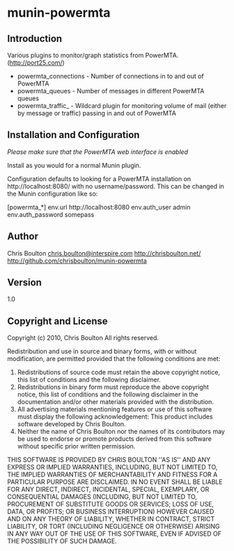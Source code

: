 munin-powermta
==============

Introduction
------------

Various plugins to monitor/graph statistics from PowerMTA. (http://port25.com/)

* powermta_connections - Number of connections in to and out of PowerMTA
* powermta_queues - Number of messages in different PowerMTA queues
* powermta_traffic_ - Wildcard plugin for monitoring volume of mail (either by
  message or traffic) passing in and out of PowerMTA

Installation and Configuration
------------------------------

*Please make sure that the PowerMTA web interface is enabled*

Install as you would for a normal Munin plugin.

Configuration defaults to looking for a PowerMTA installation on
http://localhost:8080/ with no username/password. This can be changed in the
Munin configuration like so:

[powermta_*]
env.url http://localhost:8080
env.auth_user admin
env.auth_password somepass

Author
------

Chris Boulton <chris.boulton@interspire.com>
http://chrisboulton.net/
http://github.com/chrisboulton/munin-powermta

Version
-------
1.0

Copyright and License
---------------------

Copyright (c) 2010, Chris Boulton
All rights reserved.

Redistribution and use in source and binary forms, with or without
modification, are permitted provided that the following conditions are met:
1. Redistributions of source code must retain the above copyright
   notice, this list of conditions and the following disclaimer.
2. Redistributions in binary form must reproduce the above copyright
   notice, this list of conditions and the following disclaimer in the
   documentation and/or other materials provided with the distribution.
3. All advertising materials mentioning features or use of this software
   must display the following acknowledgement:
   This product includes software developed by Chris Boulton.
4. Neither the name of Chris Boulton nor the
   names of its contributors may be used to endorse or promote products
   derived from this software without specific prior written permission.

THIS SOFTWARE IS PROVIDED BY CHRIS BOULTON ''AS IS'' AND ANY
EXPRESS OR IMPLIED WARRANTIES, INCLUDING, BUT NOT LIMITED TO, THE IMPLIED
WARRANTIES OF MERCHANTABILITY AND FITNESS FOR A PARTICULAR PURPOSE ARE
DISCLAIMED. IN NO EVENT SHALL <COPYRIGHT HOLDER> BE LIABLE FOR ANY
DIRECT, INDIRECT, INCIDENTAL, SPECIAL, EXEMPLARY, OR CONSEQUENTIAL DAMAGES
(INCLUDING, BUT NOT LIMITED TO, PROCUREMENT OF SUBSTITUTE GOODS OR SERVICES;
LOSS OF USE, DATA, OR PROFITS; OR BUSINESS INTERRUPTION) HOWEVER CAUSED AND
ON ANY THEORY OF LIABILITY, WHETHER IN CONTRACT, STRICT LIABILITY, OR TORT
(INCLUDING NEGLIGENCE OR OTHERWISE) ARISING IN ANY WAY OUT OF THE USE OF THIS
SOFTWARE, EVEN IF ADVISED OF THE POSSIBILITY OF SUCH DAMAGE.